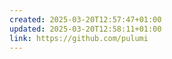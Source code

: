 ```yaml
---
created: 2025-03-20T12:57:47+01:00
updated: 2025-03-20T12:58:11+01:00
link: https://github.com/pulumi
---
```

